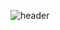 ![header](https://capsule-render.vercel.app/api?type=venom&color=gradient&height=400&section=header&text=Hey,%20Welcome!%20👋&fontSize=80)
<!--
**Luckeris/Luckeris** is a ✨ _special_ ✨ repository because its `README.md` (this file) appears on your GitHub profile.

Here are some ideas to get you started:

- 🔭 I’m currently working on ...
- 🌱 I’m currently learning ...
- 👯 I’m looking to collaborate on ...
- 🤔 I’m looking for help with ...
- 💬 Ask me about ...
- 📫 How to reach me: ...
- 😄 Pronouns: ...
- ⚡ Fun fact: ...
-->
